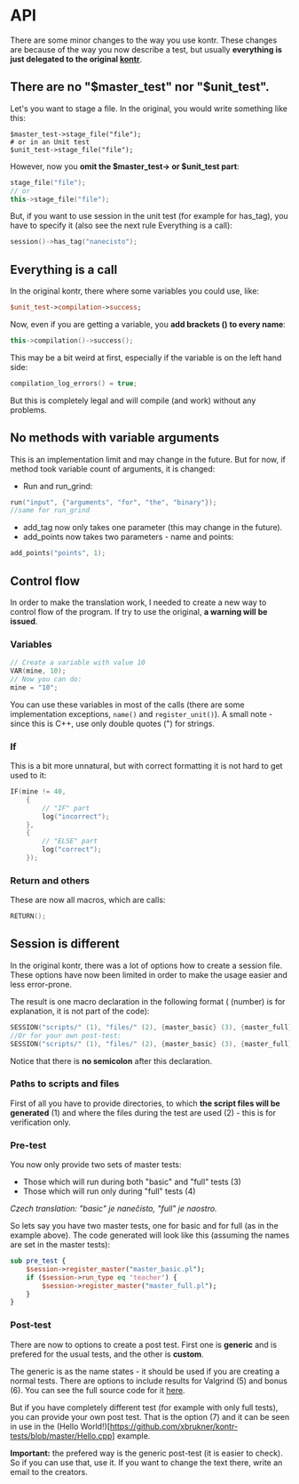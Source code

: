 # API
There are some minor changes to the way you use kontr. These changes are because of the way you now describe a test, but usually **everything is just delegated to the original [kontr](https://github.com/HappyCerberus/kontr)**.

## There are no "$master_test" nor "$unit_test".
Let's you want to stage a file. In the original, you would write something like this:

    $master_test->stage_file("file");
    # or in an Unit test
    $unit_test->stage_file("file");

However, now you **omit the $master_test-> or $unit_test part**:

```C++
stage_file("file");
// or
this->stage_file("file");
```

But, if you want to use session in the unit test (for example for has_tag), you have to specify it (also see the next rule Everything is a call):

```C++
session()->has_tag("nanecisto");
```

## Everything is a call

In the original kontr, there where some variables you could use, like:

```Perl
$unit_test->compilation->success;
```

Now, even if you are getting a variable, you **add brackets () to every name**:

```C++
this->compilation()->success();
```

This may be a bit weird at first, especially if the variable is on the left hand side:

```C++
compilation_log_errors() = true;
```

But this is completely legal and will compile (and work) without any problems.

## No methods with variable arguments
This is an implementation limit and may change in the future. But for now, if method took variable count of arguments, it is changed:

* Run and run_grind:
```C++
run("input", {"arguments", "for", "the", "binary"});
//same for run_grind
```
* add_tag now only takes one parameter (this may change in the future).
* add_points now takes two parameters - name and points:
```C++
add_points("points", 1);
```

## Control flow
In order to make the translation work, I needed to create a new way to control flow of the program. If try to use the original, **a warning will be issued**.

### Variables

```C++
// Create a variable with value 10
VAR(mine, 10);
// Now you can do:
mine = "10";
```

You can use these variables in most of the calls (there are some implementation exceptions, ```name()``` and ```register_unit()```). A small note - since this is C++, use only double quotes (") for strings.

### If
This is a bit more unnatural, but with correct formatting it is not hard to get used to it:

```C++
IF(mine != 40,
	{ 
		// "IF" part
		log("incorrect"); 
	},
	{
		// "ELSE" part
		log("correct");
	});
```

### Return and others
These are now all macros, which are calls:

```C++
RETURN();
```

## Session is different
In the original kontr, there was a lot of options how to create a session file. These options have now been limited in order to make the usage easier and less error-prone.

The result is one macro declaration in the following format ( (number) is for explanation, it is not part of the code):

```c++
SESSION("scripts/" (1), "files/" (2), {master_basic} (3), {master_full} (4), false (5), false (6) )
//Or for your own post-test:
SESSION("scripts/" (1), "files/" (2), {master_basic} (3), {master_full} (4), { add_summary("post_test"); } (7) )
```

Notice that there is **no semicolon** after this declaration.

### Paths to scripts and files
First of all you have to provide directories, to which **the script files will be generated** (1) and where the files during the test are used (2) - this is for verification only.

### Pre-test
You now only provide two sets of master tests:

* Those which will run during both "basic" and "full" tests (3)
* Those which will run only during "full" tests (4)

*Czech translation: "basic" je nanečisto, "full" je naostro.*

So lets say you have two master tests, one for basic and for full (as in the example above). The code generated will look like this (assuming the names are set in the master tests):

```Perl
sub pre_test {
	$session->register_master("master_basic.pl");
	if ($session->run_type eq 'teacher') {
		$session->register_master("master_full.pl");
	}
}
```

### Post-test
There are now to options to create a post test. First one is **generic** and is prefered for the usual tests, and the other is **custom**.

The generic is as the name states - it should be used if you are creating a normal tests. There are options to include results for Valgrind (5) and bonus (6). You can see the full source code for it [here](https://github.com/xbrukner/kontr-tests/blob/master/Generator/Session.h#L93).

But if you have completely different test (for example with only full tests), you can provide your own post test. That is the option (7) and it can be seen in use in the (Hello World!)[https://github.com/xbrukner/kontr-tests/blob/master/Hello.cpp] example.

**Important:** the prefered way is the generic post-test (it is easier to check). So if you can use that, use it. If you want to change the text there, write an email to the creators.
